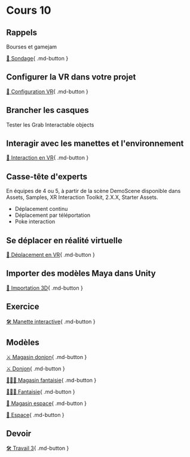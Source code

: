 # Cours 10

## Rappels
Bourses et gamejam

[📝 Sondage](https://outlook.office.com/mail/inbox/id/AAQkADQ1ZGUyZWZkLTFmODEtNDY1OS04YWQ4LTQ0MGQ1NmZlZDBkZgAQACFrj6Nae6hNtfqucZYtexk%3D){ .md-button }   

## Configurer la VR dans votre projet
[📝 Configuration VR](unity/configuration_vr.md){ .md-button }     

## Brancher les casques 
Tester les Grab Interactable objects

## Interagir avec les manettes et l'environnement
[📝 Interaction en VR](unity/interaction_vr.md){ .md-button }     

## Casse-tête d'experts
En équipes de 4 ou 5, à partir de la scène DemoScene disponible dans Assets, Samples, XR Interaction Toolkit, 2.X.X, Starter Assets.     

- Déplacement continu
- Déplacement par téléportation
- Poke interaction

## Se déplacer en réalité virtuelle
[📝 Déplacement en VR](unity/deplacement_vr.md){ .md-button }     

## Importer des modèles Maya dans Unity
[📝 Importation 3D](unity/Importation3D.md){ .md-button }  

## Exercice
[🛠️ Manette interactive](exercices/interaction_vr.md){ .md-button } 


## Modèles
[⚔️ Magasin donjon](https://assetstore.unity.com/packages/3d/environments/dungeons/simple-dungeons-cartoon-assets-75980){ .md-button }     

[⚔️ Donjon](https://cmontmorency365-my.sharepoint.com/:u:/g/personal/lora_boisvert_cmontmorency_qc_ca/EVbP42OTXHxIi2BA4lpLO-0Br1QqZyi6_HFFBJTFf4Er0g?e=Dy174s){ .md-button }

[🧙🏻‍♂️ Magasin fantaisie](https://assetstore.unity.com/packages/3d/environments/fantasy/simple-fantasy-interiors-cartoon-assets-76478){ .md-button }

[🧙🏻‍♂️ Fantaisie](https://cmontmorency365-my.sharepoint.com/:u:/g/personal/lora_boisvert_cmontmorency_qc_ca/ESAhgRY5NWVMssSuucGOJK4BD2jhRTc06G0cH6XRp6nmjw?e=8i1izP){ .md-button }

[🚀 Magasin espace](https://assetstore.unity.com/packages/3d/environments/sci-fi/simple-space-interiors-cartoon-assets-87964){ .md-button }

[🚀 Espace](https://cmontmorency365-my.sharepoint.com/:u:/g/personal/lora_boisvert_cmontmorency_qc_ca/EYK1_f5Y22NHoiYN-gaHTSQBsiP2sA3XKSFIpavqGjlWgg?e=46Aeov){ .md-button }


## Devoir
[🛠️ Travail 3](./consignes/travail3.md){ .md-button } 
